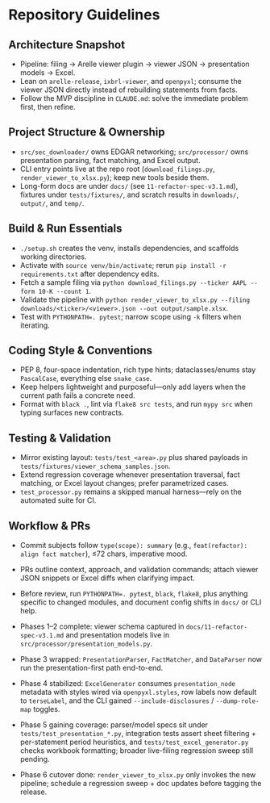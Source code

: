 # Repository Guidelines

## Architecture Snapshot
- Pipeline: filing → Arelle viewer plugin → viewer JSON → presentation models → Excel.
- Lean on `arelle-release`, `ixbrl-viewer`, and `openpyxl`; consume the viewer JSON directly instead of rebuilding statements from facts.
- Follow the MVP discipline in `CLAUDE.md`: solve the immediate problem first, then refine.

## Project Structure & Ownership
- `src/sec_downloader/` owns EDGAR networking; `src/processor/` owns presentation parsing, fact matching, and Excel output.
- CLI entry points live at the repo root (`download_filings.py`, `render_viewer_to_xlsx.py`); keep new tools beside them.
- Long-form docs are under `docs/` (see `11-refactor-spec-v3.1.md`), fixtures under `tests/fixtures/`, and scratch results in `downloads/`, `output/`, and `temp/`.

## Build & Run Essentials
- `./setup.sh` creates the venv, installs dependencies, and scaffolds working directories.
- Activate with `source venv/bin/activate`; rerun `pip install -r requirements.txt` after dependency edits.
- Fetch a sample filing via `python download_filings.py --ticker AAPL --form 10-K --count 1`.
- Validate the pipeline with `python render_viewer_to_xlsx.py --filing downloads/<ticker>/<viewer>.json --out output/sample.xlsx`.
- Test with `PYTHONPATH=. pytest`; narrow scope using `-k` filters when iterating.

## Coding Style & Conventions
- PEP 8, four-space indentation, rich type hints; dataclasses/enums stay `PascalCase`, everything else `snake_case`.
- Keep helpers lightweight and purposeful—only add layers when the current path fails a concrete need.
- Format with `black .`, lint via `flake8 src tests`, and run `mypy src` when typing surfaces new contracts.

## Testing & Validation
- Mirror existing layout: `tests/test_<area>.py` plus shared payloads in `tests/fixtures/viewer_schema_samples.json`.
- Extend regression coverage whenever presentation traversal, fact matching, or Excel layout changes; prefer parametrized cases.
- `test_processor.py` remains a skipped manual harness—rely on the automated suite for CI.

## Workflow & PRs
- Commit subjects follow `type(scope): summary` (e.g., `feat(refactor): align fact matcher`), ≤72 chars, imperative mood.
- PRs outline context, approach, and validation commands; attach viewer JSON snippets or Excel diffs when clarifying impact.
- Before review, run `PYTHONPATH=. pytest`, `black`, `flake8`, plus anything specific to changed modules, and document config shifts in `docs/` or CLI help.

- Phases 1–2 complete: viewer schema captured in `docs/11-refactor-spec-v3.1.md` and presentation models live in `src/processor/presentation_models.py`.
- Phase 3 wrapped: `PresentationParser`, `FactMatcher`, and `DataParser` now run the presentation-first path end-to-end.
- Phase 4 stabilized: `ExcelGenerator` consumes `presentation_node` metadata with styles wired via `openpyxl.styles`, row labels now default to `terseLabel`, and the CLI gained `--include-disclosures` / `--dump-role-map` toggles.
- Phase 5 gaining coverage: parser/model specs sit under `tests/test_presentation_*.py`, integration tests assert sheet filtering + per-statement period heuristics, and `tests/test_excel_generator.py` checks workbook formatting; broader live-filing regression sweep still pending.
- Phase 6 cutover done: `render_viewer_to_xlsx.py` only invokes the new pipeline; schedule a regression sweep + doc updates before tagging the release.
